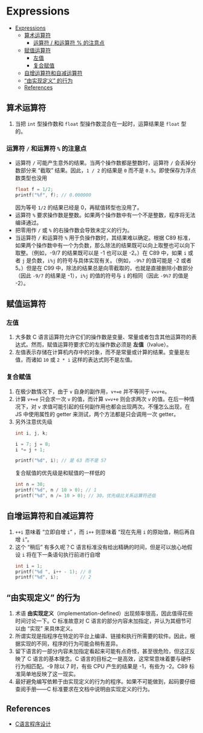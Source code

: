 # Expressions


<!-- TOC -->

- [Expressions](#expressions)
    - [算术运算符](#%E7%AE%97%E6%9C%AF%E8%BF%90%E7%AE%97%E7%AC%A6)
        - [运算符 / 和运算符 % 的注意点](#%E8%BF%90%E7%AE%97%E7%AC%A6--%E5%92%8C%E8%BF%90%E7%AE%97%E7%AC%A6-%25-%E7%9A%84%E6%B3%A8%E6%84%8F%E7%82%B9)
    - [赋值运算符](#%E8%B5%8B%E5%80%BC%E8%BF%90%E7%AE%97%E7%AC%A6)
        - [左值](#%E5%B7%A6%E5%80%BC)
        - [复合赋值](#%E5%A4%8D%E5%90%88%E8%B5%8B%E5%80%BC)
    - [自增运算符和自减运算符](#%E8%87%AA%E5%A2%9E%E8%BF%90%E7%AE%97%E7%AC%A6%E5%92%8C%E8%87%AA%E5%87%8F%E8%BF%90%E7%AE%97%E7%AC%A6)
    - [“由实现定义” 的行为](#%E7%94%B1%E5%AE%9E%E7%8E%B0%E5%AE%9A%E4%B9%89-%E7%9A%84%E8%A1%8C%E4%B8%BA)
    - [References](#references)

<!-- /TOC -->


## 算术运算符
1. 当把 `int` 型操作数和 `float` 型操作数混合在一起时，运算结果是 `float` 型的。

### 运算符 `/` 和运算符 `%` 的注意点
* 运算符 `/` 可能产生意外的结果。当两个操作数都是整数时，运算符 `/` 会丢掉分数部分来 “截取” 结果。因此，`1 / 2` 的结果是 `0` 而不是 `0.5`。即使保存为浮点数类型也没用
    ```cpp
    float f = 1/2;
    printf("%f", f); // 0.000000
    ```
    因为等号 `1/2` 的结果已经是 0，再赋值转型也没用了。
* 运算符 `%` 要求操作数是整数。如果两个操作数中有一个不是整数，程序将无法编译通过。
* 把零用作 `/` 或 `%` 的右操作数会导致未定义的行为。
* 当运算符 `/` 和运算符 `%` 用于负操作数时，其结果难以确定。根据 C89 标准，如果两个操作数中有一个为负数，那么除法的结果既可以向上取整也可以向下取整。（例如，-9/7 的结果既可以是 -1 也可以是 -2。）在 C89 中，如果 `i` 或者 `j` 是负数，`i%j` 的符号与具体实现有关。（例如，`-9%7` 的值可能是 -2 或者 5。）但是在 C99 中，除法的结果总是向零截取的，也就是直接删除小数部分（因此 `-9/7` 的结果是 -1），`i%j` 的值的符号与 `i` 的相同（因此 `-9%7` 的值是 -2）。


## 赋值运算符
### 左值
1. 大多数 C 语言运算符允许它们的操作数是变量、常量或者包含其他运算符的表达式。然而，赋值运算符要求它的左操作数必须是 **左值**（lvalue）。
2. 左值表示存储在计算机内存中的对象，而不是常量或计算的结果。变量是左值，而诸如 `10` 或 `2 * i` 这样的表达式则不是左值。

### 复合赋值
1. 在极少数情况下，由于 `v` 自身的副作用，`v+=e` 并不等同于 `v=v+e`。
2. 计算 `v+=e` 只会求一次 `v` 的值，而计算 `v=v+e` 则会求两次 `v` 的值。在后一种情况下，对 `v` 求值可能引起的任何副作用也都会出现两次。不懂怎么出现，在 JS 中使用属性的 getter 来测试，两个方法都是只会调用一次 getter。
3. 另外注意优先级
    ```cpp
    int i, j, k;

    i = 7; j = 8;
    i *= j + 1;
    
    printf("%d", i); // 是 63 而不是 57
    ```
    复合赋值的优先级是和赋值的一样低的
    ```cpp
    int n = 30;
    printf("%d", n / 10 > 0); // 1
    printf("%d", n /= 10 > 0); // 30。优先级比关系运算符还低
    ```

## 自增运算符和自减运算符
1. `++i` 意味着 “立即自增 `i`” ，而 `i++` 则意味着 “现在先用 `i` 的原始值，稍后再自增 `i`”。
2. 这个 “稍后” 有多久呢？C 语言标准没有给出精确的时间，但是可以放心地假设 `i` 将在下一条语句执行前进行自增
    ```cpp
    int i = 1;
    printf("%d ", i++ - 1); // 0
    printf("%d", i);        // 2
    ```


## “由实现定义” 的行为
1. 术语 **由实现定义**（implementation-defined）出现频率很高，因此值得花些时间讨论一下。C 标准故意对 C 语言的部分内容未加指定，并认为其细节可以由 “实现” 来具体定义。
2. 所谓实现是指程序在特定的平台上编译、链接和执行所需要的软件。因此，根据实现的不同，程序的行为可能会稍有差异。
3. 留下语言的一部分内容未加指定看起来可能有点奇怪，甚至很危险，但这正反映了 C 语言的基本理念。C 语言的目标之一是高效，这常常意味着要与硬件行为相匹配。-9 除以 7 时，有些 CPU 产生的结果是 -1，有些为 -2。C89 标准简单地反映了这一现实。
4. 最好避免编写依赖于由实现定义的行为的程序。如果不可能做到，起码要仔细查阅手册——C 标准要求在文档中说明由实现定义的行为。


## References
* [C语言程序设计](https://book.douban.com/subject/4279678/)